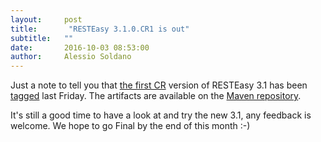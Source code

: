 ```yaml
---
layout:     post
title:       "RESTEasy 3.1.0.CR1 is out"
subtitle:   ""
date:       2016-10-03 08:53:00 
author:     Alessio Soldano
---
```



                    



                    




Just a note to tell you that [the first CR](https://issues.redhat.com/secure/ReleaseNote.jspa?version=12331470&amp;styleName=Text&amp;projectId=12310560) version of RESTEasy 3.1 has been [tagged](https://github.com/resteasy/resteasy/tree/3.1.0.CR1) last Friday. The artifacts are available on the [Maven repository](https://repository.jboss.org/nexus/content/groups/public/org/jboss/resteasy/).

It&#39;s still a good time to have a look at and try the new 3.1, any feedback is welcome. We hope to go Final by the end of this month :-)
